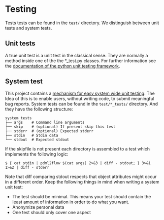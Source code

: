 # Testing

Tests tests can be found in the ```test/``` directory. We distinguish between unit tests and system tests.

## Unit tests

A true unit test is a unit test in the classical sense. They are normally a method inside one of the the *_test.py classes. For further information see the [documentation of the python unit testing framework](https://docs.python.org/3/library/unittest.html).

## System test

This project contains a [mechanism for easy system wide unit testing](/test/system_test.py). The Idea of this is to enable users, without writing code, to submit meaningful bug reports. System tests can be found in the ```test/*_tests/``` directory. And they have the following structure:
```shell
system_tests
├── args    # Command line arguments
├── skip    # (optional) If present skip this test
├── stderr  # (optional) Expected stderr
├── stdin   # Stdin data
└── stdout  # Expected stdout
```

If the skipfile is not present each directory is assembled to a test which implements the following logic:
```shell
$ { cat stdin | pdml2flow $(cat args) 2>&3 | diff - stdout; } 3>&1 1>&2 | diff - stderr
```

Note that diff comparing stdout respects that object attributes might occur in a different order. Keep the following things in mind when writing a system unit test:

* The test should be minimal. This means your test should contain the least amount of information in order to do what you want.
* Anonymize personal data
* One test should only cover one aspect
